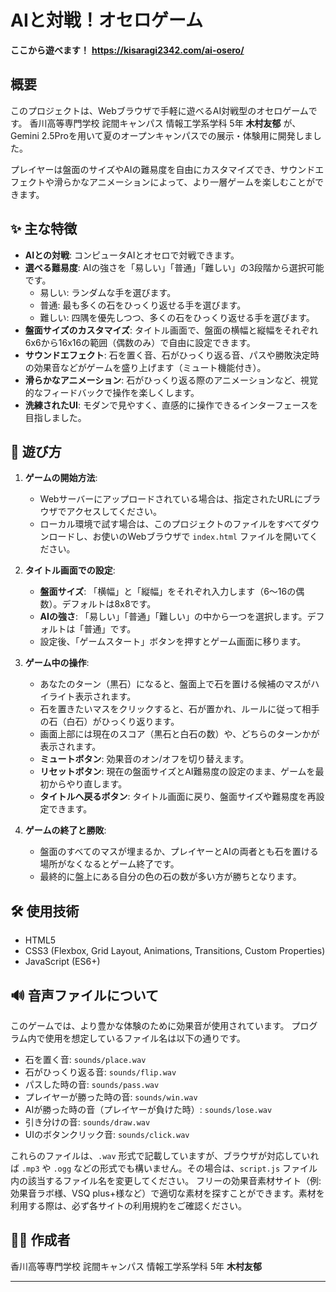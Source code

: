 # AIと対戦！オセロゲーム

**ここから遊べます！**
**https://kisaragi2342.com/ai-osero/**


## 概要

このプロジェクトは、Webブラウザで手軽に遊べるAI対戦型のオセロゲームです。
香川高等専門学校 詫間キャンパス 情報工学系学科 5年 **木村友郁** が、Gemini 2.5Proを用いて夏のオープンキャンパスでの展示・体験用に開発しました。

プレイヤーは盤面のサイズやAIの難易度を自由にカスタマイズでき、サウンドエフェクトや滑らかなアニメーションによって、より一層ゲームを楽しむことができます。

## ✨ 主な特徴

* **AIとの対戦**: コンピュータAIとオセロで対戦できます。
* **選べる難易度**: AIの強さを「易しい」「普通」「難しい」の3段階から選択可能です。
    * 易しい: ランダムな手を選びます。
    * 普通: 最も多くの石をひっくり返せる手を選びます。
    * 難しい: 四隅を優先しつつ、多くの石をひっくり返せる手を選びます。
* **盤面サイズのカスタマイズ**: タイトル画面で、盤面の横幅と縦幅をそれぞれ6x6から16x16の範囲（偶数のみ）で自由に設定できます。
* **サウンドエフェクト**: 石を置く音、石がひっくり返る音、パスや勝敗決定時の効果音などがゲームを盛り上げます（ミュート機能付き）。
* **滑らかなアニメーション**: 石がひっくり返る際のアニメーションなど、視覚的なフィードバックで操作を楽しくします。
* **洗練されたUI**: モダンで見やすく、直感的に操作できるインターフェースを目指しました。

## 🚀 遊び方

1.  **ゲームの開始方法**:
    * Webサーバーにアップロードされている場合は、指定されたURLにブラウザでアクセスしてください。
    * ローカル環境で試す場合は、このプロジェクトのファイルをすべてダウンロードし、お使いのWebブラウザで `index.html` ファイルを開いてください。

2.  **タイトル画面での設定**:
    * **盤面サイズ**: 「横幅」と「縦幅」をそれぞれ入力します（6～16の偶数）。デフォルトは8x8です。
    * **AIの強さ**: 「易しい」「普通」「難しい」の中から一つを選択します。デフォルトは「普通」です。
    * 設定後、「ゲームスタート」ボタンを押すとゲーム画面に移ります。

3.  **ゲーム中の操作**:
    * あなたのターン（黒石）になると、盤面上で石を置ける候補のマスがハイライト表示されます。
    * 石を置きたいマスをクリックすると、石が置かれ、ルールに従って相手の石（白石）がひっくり返ります。
    * 画面上部には現在のスコア（黒石と白石の数）や、どちらのターンかが表示されます。
    * **ミュートボタン**: 効果音のオン/オフを切り替えます。
    * **リセットボタン**: 現在の盤面サイズとAI難易度の設定のまま、ゲームを最初からやり直します。
    * **タイトルへ戻るボタン**: タイトル画面に戻り、盤面サイズや難易度を再設定できます。

4.  **ゲームの終了と勝敗**:
    * 盤面のすべてのマスが埋まるか、プレイヤーとAIの両者とも石を置ける場所がなくなるとゲーム終了です。
    * 最終的に盤上にある自分の色の石の数が多い方が勝ちとなります。

## 🛠️ 使用技術

* HTML5
* CSS3 (Flexbox, Grid Layout, Animations, Transitions, Custom Properties)
* JavaScript (ES6+)

## 🔊 音声ファイルについて 

このゲームでは、より豊かな体験のために効果音が使用されています。
プログラム内で使用を想定しているファイル名は以下の通りです。

* 石を置く音: `sounds/place.wav`
* 石がひっくり返る音: `sounds/flip.wav`
* パスした時の音: `sounds/pass.wav`
* プレイヤーが勝った時の音: `sounds/win.wav`
* AIが勝った時の音（プレイヤーが負けた時）: `sounds/lose.wav`
* 引き分けの音: `sounds/draw.wav`
* UIのボタンクリック音: `sounds/click.wav`

これらのファイルは、`.wav` 形式で記載していますが、ブラウザが対応していれば `.mp3` や `.ogg` などの形式でも構いません。その場合は、`script.js` ファイル内の該当するファイル名を変更してください。
フリーの効果音素材サイト（例: 効果音ラボ様、VSQ plus+様など）で適切な素材を探すことができます。素材を利用する際は、必ず各サイトの利用規約をご確認ください。


## 🧑‍💻 作成者

香川高等専門学校 詫間キャンパス 情報工学系学科 5年 **木村友郁**

---

